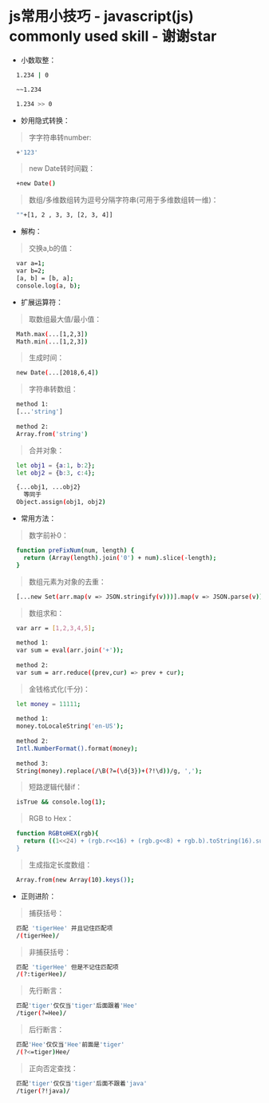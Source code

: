 # js常用小技巧 - javascript(js) commonly used skill - 谢谢star

- 小数取整：

```sh
  1.234 | 0
```

```sh
  ~~1.234
```

```sh
  1.234 >> 0
```

- 妙用隐式转换：

> 字字符串转number:
```sh
  +'123'
```

> new Date转时间戳：
```sh
  +new Date()
```

> 数组/多维数组转为逗号分隔字符串(可用于多维数组转一维)：
```sh
  ""+[1, 2 , 3, 3, [2, 3, 4]]
```

- 解构：

> 交换a,b的值：
```sh
  var a=1;
  var b=2;
  [a, b] = [b, a];
  console.log(a, b);
```

- 扩展运算符：

> 取数组最大值/最小值：
```sh
  Math.max(...[1,2,3])
  Math.min(...[1,2,3])
```

> 生成时间：
```sh
  new Date(...[2018,6,4])
```

> 字符串转数组：
```sh
  method 1: 
  [...'string']
  
  method 2: 
  Array.from('string')
```

> 合并对象：
```sh
  let obj1 = {a:1, b:2};
  let obj2 = {b:3, c:4};

  {...obj1, ...obj2}
    等同于
  Object.assign(obj1, obj2)
```

- 常用方法：

> 数字前补0：
```sh
  function preFixNum(num, length) {
    return (Array(length).join('0') + num).slice(-length);
  }
```

> 数组元素为对象的去重：
```sh
  [...new Set(arr.map(v => JSON.stringify(v)))].map(v => JSON.parse(v))
```

> 数组求和：
```sh
  var arr = [1,2,3,4,5];
  
  method 1: 
  var sum = eval(arr.join('+'));
  
  method 2: 
  var sum = arr.reduce((prev,cur) => prev + cur);
```

> 金钱格式化(千分)：
```sh
  let money = 11111;
  
  method 1: 
  money.toLocaleString('en-US');
  
  method 2: 
  Intl.NumberFormat().format(money);
  
  method 3: 
  String(money).replace(/\B(?=(\d{3})+(?!\d))/g, ',');
```

> 短路逻辑代替if：
```sh
  isTrue && console.log(1);
```

> RGB to Hex：
```sh
  function RGBtoHEX(rgb){
    return ((1<<24) + (rgb.r<<16) + (rgb.g<<8) + rgb.b).toString(16).substr(1);
  }
```

> 生成指定长度数组：
```sh
  Array.from(new Array(10).keys());
```
- 正则进阶：

> 捕获括号：
```sh
  匹配 'tigerHee' 并且记住匹配项
  /(tigerHee)/
```

> 非捕获括号：
```sh
  匹配 'tigerHee' 但是不记住匹配项
  /(?:tigerHee)/
```

> 先行断言：
```sh
  匹配'tiger'仅仅当'tiger'后面跟着'Hee'
  /tiger(?=Hee)/
```

> 后行断言：
```sh
  匹配'Hee'仅仅当'Hee'前面是'tiger'
  /(?<=tiger)Hee/
```

> 正向否定查找：
```sh
  匹配'tiger'仅仅当'tiger'后面不跟着'java'
  /tiger(?!java)/
```



